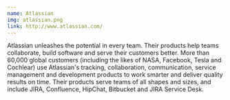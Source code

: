 ```yaml
---
name: Atlassian
img: atlassian.png
link: http://www.atlassian.com/
---
```

Atlassian unleashes the potential in every team. Their products help teams collaborate, build software and serve their customers better. More than 60,000 global customers (including the likes of NASA, Facebook, Tesla and Cochlear) use Atlassian's tracking, collaboration, communication, service management and development products to work smarter and deliver quality results on time. Their products serve teams of all shapes and sizes, and include JIRA, Confluence, HipChat, Bitbucket and JIRA Service Desk.

